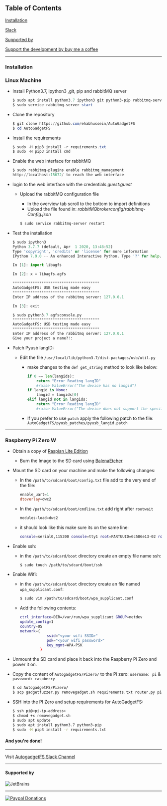 ## Table of Contents  
[Installation](#Installation)

[Slack](#Slack)

[Supported by](#Support)

[Support the development by buy me a coffee](#Donate)

---

<a name="Installation"/>

### Installation

### Linux Machine

* Install Python3.7, ipython3 ,git, pip and rabbitMQ server

    ```powershell
    $ sudo apt install python3.7 ipython3 git python3-pip rabbitmq-server
    $ sudo service rabbitmq-server start
    ```

* Clone the repository

    ```powershell
    $ git clone https://github.com/ehabhussein/AutoGadgetFS
    $ cd AutoGadgetFS
    ```

* Install the requirements

    ```powershell
    $ sudo -H pip3 install -r requirements.txt
    $ sudo -H pip3 install cmd
    ```

* Enable the web interface for rabbitMQ

    ```powershell
    $ sudo rabbitmq-plugins enable rabbitmq_management
    http://localhost:15672/ to reach the web interface
    ```

* login to the web interface with the credentials *guest:guest*
  * Upload the rabbitMQ configuration file
    * In the overview tab scroll to the bottom to import definitions
    * Upload the file found in: *rabbitMQbrokerconfig/rabbitmq-Config.json*

    ```powershell
    $ sudo service rabbitmq-server restart
    ```

* Test the installation

    ```python
    $ sudo ipython3
    Python 3.7.7 (default, Apr  1 2020, 13:48:52)
    Type 'copyright', 'credits' or 'license' for more information
    IPython 7.9.0 -- An enhanced Interactive Python. Type '?' for help.

    In [1]: import libagfs

    In [2]: x = libagfs.agfs

    ***************************************
    AutoGadgetFS: USB testing made easy
    ***************************************
    Enter IP address of the rabbitmq server: 127.0.0.1
  
    In [3]: exit

    $ sudo python3.7 agfsconsole.py
    ***************************************
    AutoGadgetFS: USB testing made easy
    ***************************************
    Enter IP address of the rabbitmq server: 127.0.0.1
    Give your project a name?!:
   ```

* Patch Pyusb langID:
  * Edit the file `/usr/local/lib/python3.7/dist-packages/usb/util.py`
    * make changes to the `def get_string` method to look like below:

        ```python
        if 0 == len(langids):
            return "Error Reading langID"
            #raise ValueError("The device has no langid")
        if langid is None:
            langid = langids[0]
        elif langid not in langids:
            return "Error Reading langID"
            #raise ValueError("The device does not support the specified langid")
        ```

    * If you prefer to use `patch` apply the following patch to the file: `AutoGadgetFS/pyusb_patches/pyusb_langid.patch`

---

### Raspberry Pi Zero W

* Obtain a copy of [Raspian Lite Edition](https://downloads.raspberrypi.org/raspios_lite_armhf_latest)
  * Burn the Image to the SD card using [BalenaEtcher](https://www.balena.io/etcher/)

* Mount the SD card on your machine and make the following changes:
  * In the `/path/to/sdcard/boot/config.txt` file add to the very end of the file:

    ```powershell
    enable_uart=1
    dtoverlay=dwc2
    ```

  * In the `/path/to/sdcard/boot/cmdline.txt` add right after `rootwait`

    ```powershell
    modules-load=dwc2
    ```

  * it should look like this make sure its on the same line:

    ```bash
    console=serial0,115200 console=tty1 root=PARTUUID=6c586e13-02 rootfstype=ext4 elevator=deadline fsck.repair=yes rootwait modules-load=dwc2
    ```

* Enable ssh:
  * in the `/path/to/sdcard/boot` directory create an empty file name ssh:

    ```bash
    $ sudo touch /path/to/sdcard/boot/ssh
    ```

* Enable Wifi:
  * in the `/path/to/sdcard/boot` directory create an file named `wpa_supplicant.conf`:

    ```bash
    $ sudo vim /path/to/sdcard/boot/wpa_supplicant.conf
    ```

  * Add the following contents:

    ```bash
    ctrl_interface=DIR=/var/run/wpa_supplicant GROUP=netdev
    update_config=1
    country=US
    network={
                ssid="<your wifi SSID>"
                psk="<your wifi password>"
                key_mgmt=WPA-PSK
             }
    ```

* Unmount the SD card and place it back into the Raspberry Pi Zero and power it on.
* Copy the content of `AutogadgetFS/Pizero/` to the Pi zero: `username: pi` & `password: raspberry`

    ```bash
    $ cd AutogadgetFS/Pizero/
    $ scp gadgetfuzzer.py removegadget.sh requirements.txt router.py pi@<pi-ipaddress>:/home/pi
    ```

* SSH into the PI Zero and setup requirements for AutoGadgetFS:

    ```bash
    $ ssh pi@<pi-ip-address>
    $ chmod +x removegadget.sh
    $ sudo apt update
    $ sudo apt install python3.7 python3-pip
    $ sudo -H pip3 install -r requirements.txt
    ```

#### And you're done!

---

<a name="Slack"/>

Visit [AutogadgetFS Slack Channel](https://join.slack.com/t/autogadgetfs/shared_invite/zt-emgcv3ol-unG_axHmSQlk~5GcBddhlQ)

---

<a name="Support"/>

#### Supported by

![JetBrains](https://github.com/ehabhussein/AutoGadgetFS/raw/master/JetBrains.png)

---

<a name="Donate"/>

[![Paypal Donations](https://img.shields.io/badge/Donate-PayPal-green.svg)](https://www.paypal.me/autogadgetfs)
